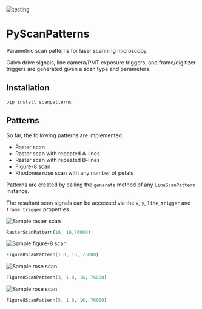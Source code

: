 ![testing](https://github.com/BUNPC/pyscanpatterns/actions/workflows/test.yml/badge.svg)

# PyScanPatterns
Parametric scan patterns for laser scanning microscopy.

Galvo drive signals, line camera/PMT exposure triggers, and frame/digitizer triggers are generated given a scan type and parameters.

## Installation
```
pip install scanpatterns
```

## Patterns

So far, the following patterns are implemented:
* Raster scan
* Raster scan with repeated A-lines
* Raster scan with repeated B-lines
* Figure-8 scan
* Rhodonea rose scan with any number of petals

Patterns are created by calling the `generate` method of any `LineScanPattern` instance.

The resultant scan signals can be accessed via the `x`, `y`, `line_trigger` and `frame_trigger` properties.

![Sample raster scan](https://raw.githubusercontent.com/sstucker/PyScanPattern/master/img/raster.png)
```python
RasterScanPattern(16, 16,76000)
```

![Sample figure-8 scan](https://github.com/sstucker/PyScanPattern/blob/master/img/fig8.png)
```python
Figure8ScanPattern(1.0, 16, 76000)
```

![Sample rose scan](https://raw.githubusercontent.com/sstucker/PyScanPattern/master/img/rose3.png)
```python
Figure8ScanPattern(3, 1.0, 16, 76000)
```

![Sample rose scan](https://raw.githubusercontent.com/sstucker/PyScanPattern/master/img/rose5.png)
```python
Figure8ScanPattern(5, 1.0, 16, 76000)
```

